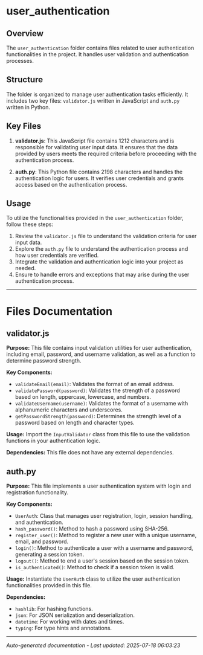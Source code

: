 # user_authentication

## Overview
The `user_authentication` folder contains files related to user authentication functionalities in the project. It handles user validation and authentication processes.

## Structure
The folder is organized to manage user authentication tasks efficiently. It includes two key files: `validator.js` written in JavaScript and `auth.py` written in Python.

## Key Files
1. **validator.js**: This JavaScript file contains 1212 characters and is responsible for validating user input data. It ensures that the data provided by users meets the required criteria before proceeding with the authentication process.

2. **auth.py**: This Python file contains 2198 characters and handles the authentication logic for users. It verifies user credentials and grants access based on the authentication process.

## Usage
To utilize the functionalities provided in the `user_authentication` folder, follow these steps:
1. Review the `validator.js` file to understand the validation criteria for user input data.
2. Explore the `auth.py` file to understand the authentication process and how user credentials are verified.
3. Integrate the validation and authentication logic into your project as needed.
4. Ensure to handle errors and exceptions that may arise during the user authentication process.

---

# Files Documentation

## validator.js

**Purpose:** This file contains input validation utilities for user authentication, including email, password, and username validation, as well as a function to determine password strength.

**Key Components:**
- `validateEmail(email)`: Validates the format of an email address.
- `validatePassword(password)`: Validates the strength of a password based on length, uppercase, lowercase, and numbers.
- `validateUsername(username)`: Validates the format of a username with alphanumeric characters and underscores.
- `getPasswordStrength(password)`: Determines the strength level of a password based on length and character types.

**Usage:** Import the `InputValidator` class from this file to use the validation functions in your authentication logic.

**Dependencies:** This file does not have any external dependencies.

## auth.py

**Purpose:** This file implements a user authentication system with login and registration functionality.

**Key Components:**
- `UserAuth`: Class that manages user registration, login, session handling, and authentication.
- `hash_password()`: Method to hash a password using SHA-256.
- `register_user()`: Method to register a new user with a unique username, email, and password.
- `login()`: Method to authenticate a user with a username and password, generating a session token.
- `logout()`: Method to end a user's session based on the session token.
- `is_authenticated()`: Method to check if a session token is valid.

**Usage:** Instantiate the `UserAuth` class to utilize the user authentication functionalities provided in this file.

**Dependencies:**
- `hashlib`: For hashing functions.
- `json`: For JSON serialization and deserialization.
- `datetime`: For working with dates and times.
- `typing`: For type hints and annotations.

---
*Auto-generated documentation - Last updated: 2025-07-18 06:03:23*
